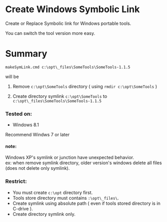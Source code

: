 Create Windows Symbolic Link
============================

Create or Replace Symbolic link for Windows portable tools.

You can switch the tool version more easy.


Summary
============================

`makeSymLink.cmd c:\opt\_files\SomeTools\SomeTools-1.1.5`

will be

1. Remove `c:\opt\SomeTools` directory ( using `rmdir c:\opt\SomeTools` )

2. Create directory symlink `c:\opt\SomeTools` to `c:\opt\_files\SomeTools\SomeTools-1.1.5`




### Tested on:

* Windows 8.1

Recommend Windws 7 or later

#### note:   
Windows XP's symlink or junction have unexpected behavior.  
ex: when remove symlink directory, older version's windows delete all files (does not delete only symlink).



### Restrict:

* You must create `c:\opt` directory first.
* Tools store directory must contains `:\opt\_files\`.
* Create symlink using absolute path ( even if tools stored directory is in C-drive ).
* Create directory symlink only.


